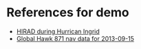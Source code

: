 # References for demo

* [HIRAD during Hurrican Ingrid](https://www.nasa.gov/content/goddard/hs3-mission-identifies-area-of-strong-winds-rain-in-hurricane-ingrid)
* [Global Hawk 871 nav data for 2013-09-15](http://asp-archive.arc.nasa.gov/HS3-2013/N871NA/2013-09-15/)
